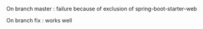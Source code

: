 On branch master : failure because of exclusion of spring-boot-starter-web

On branch fix : works well


